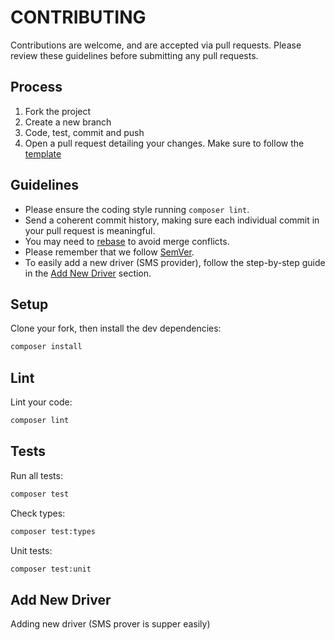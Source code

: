 # CONTRIBUTING

Contributions are welcome, and are accepted via pull requests.
Please review these guidelines before submitting any pull requests.

## Process

1. Fork the project
1. Create a new branch
1. Code, test, commit and push
1. Open a pull request detailing your changes. Make sure to follow the [template](.github/PULL_REQUEST_TEMPLATE.md)

## Guidelines

- Please ensure the coding style running `composer lint`.
- Send a coherent commit history, making sure each individual commit in your pull request is meaningful.
- You may need to [rebase](https://git-scm.com/book/en/v2/Git-Branching-Rebasing) to avoid merge conflicts.
- Please remember that we follow [SemVer](http://semver.org/).
- To easily add a new driver (SMS provider), follow the step-by-step guide in the [Add New Driver](#add-new-driver) section.

## Setup

Clone your fork, then install the dev dependencies:

```bash
composer install
```

## Lint

Lint your code:

```bash
composer lint
```

## Tests

Run all tests:

```bash
composer test
```

Check types:

```bash
composer test:types
```

Unit tests:

```bash
composer test:unit
```

## Add New Driver

Adding new driver (SMS prover is supper easily)

<!-- The structure of adding new driver and files need to be changed -->
